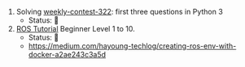 1. Solving [weekly-contest-322](https://leetcode.com/contest/weekly-contest-322/): first three questions in Python 3
   - Status: :green_heart:
2. [ROS Tutorial](http://wiki.ros.org/ROS/Tutorials) Beginner Level 1 to 10.
   - Status: :green_heart:
   - https://medium.com/hayoung-techlog/creating-ros-env-with-docker-a2ae243c3a5d